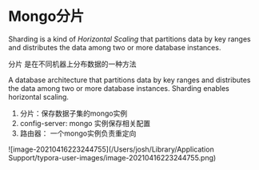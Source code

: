# Mongo分片

Sharding is a kind of *Horizontal Scaling* that partitions data by key ranges and distributes the data among two or more database instances. 



分片 是在不同机器上分布数据的一种方法

A database architecture that partitions data by key ranges and distributes the data among two or more database instances. Sharding enables horizontal scaling.

1. 分片：保存数据子集的mongo实例
2. config-server: mongo 实例保存相关配置
3. 路由器： 一个mongo实例负责重定向

![image-20210416223244755](/Users/josh/Library/Application Support/typora-user-images/image-20210416223244755.png)

